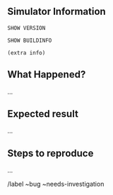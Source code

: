 <!-- scspell-id: 050905c8-4812-11ed-9ae9-80ee73e9b8e7 -->
<!-- SPDX-License-Identifier: MIT -->
<!-- Copyright (c) 2022-current The DPS8M Development Team and contributors -->
<!-- When submitting an issue, remove the above text and this line. -->

## Simulator Information

<!--  Include the complete output of the following simulator commands,
      replacing the text between the ``` characters with the output.
 -->

```
SHOW VERSION
```

```
SHOW BUILDINFO
```

<!--
      Users of UNIX-like operating systems should provide the
      following extra information, replacing the '(extra info)'
      text in the section delimited by ``` characters below.

      $ uname -a
      $ cat /etc/*elease

      FreeBSD?     Also include: freebsd-version
      SunOS?       Also include: isainfo -v
      AIX?         Also include: prtconf
      macOS?       Also include: sw_vers
      Linux?       Also include: lsb_release -a
 -->

```
(extra info)
```

## What Happened?

<!--  Provide a brief description of what happened.
      If a backtrace was printed, add the text here.
  -->

...

## Expected result

<!--  What do you think should have happened? -->

...

## Steps to reproduce

<!--  List the steps required to produce the problem. -->

...

<!--  External reporters, leave the lines below intact. -->

/label ~bug ~needs-investigation
